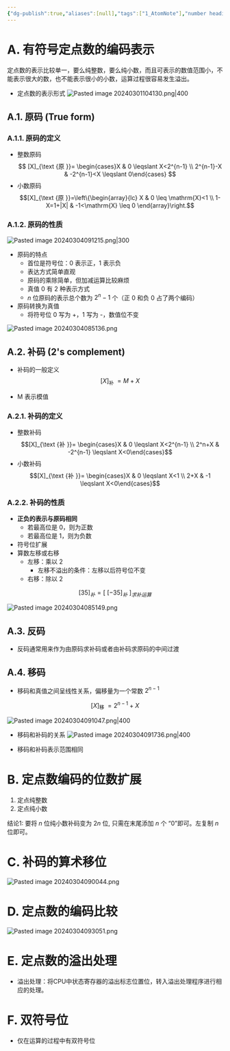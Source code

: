 ```yaml
---
{"dg-publish":true,"aliases":[null],"tags":["1_AtomNote"],"number headings":"auto, first-level 1, max 6, A.1.","Created-Date":"2024-03-01 10:44:29","Modified-Date":"2024-04-18 11:53:22","permalink":"/A01_Lessons/Ab03_计算机组织与体系结构/定点数的编码/","dgPassFrontmatter":true}
---
```


# A. 有符号定点数的编码表示

定点数的表示比较单一，要么纯整数，要么纯小数，而且可表示的数值范围小，不能表示很大的数，也不能表示很小的小数，运算过程很容易发生溢出。


- 定点数的表示形式
![Pasted image 20240301104130.png|400](/img/user/Z02_ObFiles/Attachments/Pasted%20image%2020240301104130.png)


## A.1. 原码 (True form)



### A.1.1. 原码的定义

- 整数原码
  $$
[X]_{\text {原 }}= \begin{cases}X & 0 \leqslant X<2^{n-1} \\ 2^{n-1}-X & -2^{n-1}<X \leqslant 0\end{cases}
$$
- 小数原码
  $$[X]_{\text {原 }}=\left\{\begin{array}{lc}
X & 0 \leq \mathrm{X}<1 \\
1-X=1+|X| & -1<\mathrm{X} \leq 0
\end{array}\right.$$



### A.1.2. 原码的性质

![Pasted image 20240304091215.png|300](/img/user/Z02_ObFiles/Attachments/Pasted%20image%2020240304091215.png)



- 原码的特点
	- 首位是符号位：0 表示正，1 表示负
	- 表达方式简单直观
	- 原码的乘除简单，但加减运算比较麻烦
	- 真值 0 有 2 种表示方式
	- $n$ 位原码的表示总个数为 $2^n - 1$ 个（正 0 和负 0 占了两个编码）
- 原码转换为真值
	- 将符号位 0 写为 +，1 写为 -，数值位不变


![Pasted image 20240304085136.png](/img/user/Z02_ObFiles/Attachments/Pasted%20image%2020240304085136.png)



## A.2. 补码 (2's complement)



- 补码的一般定义
$$
[X]_{\text {补 }}=M+X
$$


- M 表示模值

### A.2.1. 补码的定义

- 整数补码
  $$[X]_{\text {补 }}= \begin{cases}X & 0 \leqslant X<2^{n-1} \\ 2^n+X & -2^{n-1} \leqslant X<0\end{cases}$$
- 小数补码
  $$[X]_{\text {补 }}= \begin{cases}X & 0 \leqslant X<1 \\ 2+X & -1 \leqslant X<0\end{cases}$$


### A.2.2. 补码的性质

- **正负的表示与原码相同**
	- 若最高位是 0，则为正数
	- 若最高位是 1，则为负数
- 符号位扩展
- 算数左移或右移
	- 左移：乘以 2
		- 左移不溢出的条件：左移以后符号位不变
	- 右移：除以 2





$$[35]_补 = [~[-35]_补~]_{求补运算}$$


![Pasted image 20240304085149.png](/img/user/Z02_ObFiles/Attachments/Pasted%20image%2020240304085149.png)





## A.3. 反码
- 反码通常用来作为由原码求补码或者由补码求原码的中间过渡



## A.4. 移码
- 移码和真值之间呈线性关系，偏移量为一个常数 $2^{n-1}$

$$[X]_{\text {移 }}=2^{n-1}+X$$


![Pasted image 20240304091047.png|400](/img/user/Z02_ObFiles/Attachments/Pasted%20image%2020240304091047.png)




- 移码和补码的关系
![Pasted image 20240304091736.png|400](/img/user/Z02_ObFiles/Attachments/Pasted%20image%2020240304091736.png)

- 移码和补码表示范围相同






# B. 定点数编码的位数扩展


1. 定点纯整数
2. 定点纯小数



结论1: 要将 $n$ 位纯小数补码变为 $2 n$ 位, 只需在末尾添加 $n$ 个 “0”即可。左复制 $n$ 位即可。




# C. 补码的算术移位


![Pasted image 20240304090044.png](/img/user/Z02_ObFiles/Attachments/Pasted%20image%2020240304090044.png)




# D. 定点数的编码比较

![Pasted image 20240304093051.png](/img/user/Z02_ObFiles/Attachments/Pasted%20image%2020240304093051.png)






# E. 定点数的溢出处理



- 溢出处理：将CPU中状态寄存器的溢出标志位置位，转入溢出处理程序进行相应的处理。






# F. 双符号位

- 仅在运算的过程中有双符号位


